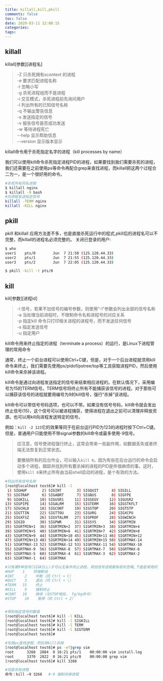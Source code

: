 ```yaml
---
title: killall,kill,pkill
comments: false
toc: false
date: 2020-03-11 12:08:15
categories:
tags:
---
```


## killall

killall\[参数\]\[进程名\]
> -Z 只杀死拥有scontext 的进程  
> -e 要求匹配进程名称  
> -I 忽略小写  
> -g 杀死进程组而不是进程  
> -i 交互模式，杀死进程前先询问用户  
> -l 列出所有的已知信号名称  
> -q 不输出警告信息  
> -s 发送指定的信号  
> -v 报告信号是否成功发送  
> -w 等待进程死亡  
> --help 显示帮助信息  
> --version 显示版本显示  

killall命令用于杀死指定名字的进程（kill processes by name）

我们可以使用kill命令杀死指定进程PID的进程，如果要找到我们需要杀死的进程，我们还需要在之前使用ps等命令再配合grep来查找进程，而killall把这两个过程合二为一，是一个很好用的命令。

``` sh
#杀死所有同名进程
$ killall nginx
$ killall -9 bash
#向进程发送指定信号
killall -TERM nginx
killall -KILL nginx
```

## pkill

pkill 和killall 应用方法差不多，也是直接杀死运行中的程式,pkill后的进程名可以不完整，而killall的进程名必须完整的。
关闭已登录的用户:
``` sh
$ who
user1    pts/0        Jun  7 21:50 (125.120.44.33)
user2    pts/1        Jun  7 21:55 (125.120.44.33)
user3    pts/2        Jun  7 22:05 (125.120.44.33)

$ pkill -kill -t pts/0

```

## kill

kill\[参数\]\[进程id\]
> -l  信号，若果不加信号的编号参数，则使用“-l”参数会列出全部的信号名称  
> -a  当处理当前进程时，不限制命令名和进程号的对应关系  
> -p  指定kill 命令只打印相关进程的进程号，而不发送任何信号  
> -s  指定发送信号  
> -u  指定用户  

kill命令用来终止指定的进程（terminate a process）的运行，是Linux下进程管理的常用命令

通常，终止一个前台进程可以使用Ctrl+C键，但是，对于一个后台进程就须用kill命令来终止，我们需要先使用ps/pidof/pstree/top等工具获取进程PID，然后使用kill命令来杀掉该进程。

kill命令是通过向进程发送指定的信号来结束相应进程的。在默认情况下，采用编号为15的TERM信号。TERM信号将终止所有不能捕获该信号的进程。对于那些可以捕获该信号的进程就要用编号为9的kill信号，强行“杀掉”该进程。

kill命令可以带信号号码选项，也可以不带。如果没有信号号码，kill命令就会发出终止信号(15)，这个信号可以被进程捕获，使得进程在退出之前可以清理并释放资源。也可以用kill向进程发送特定的信号。

例如：`kill -2 123`它的效果等同于在前台运行PID为123的进程时按下Ctrl+C键。但是，普通用户只能使用不带signal参数的kill命令或最多使用-9信号。

> 应注意，信号使进程强行终止，这常会带来一些副作用，如数据丢失或者终端无法恢复到正常状态。
>
>要撤销所有的后台作业，可以输入`kill 0`。因为有些在后台运行的命令会启动多个进程，跟踪并找到所有要杀掉的进程的PID是件很麻烦的事。这时，使用`kill 0`来终止所有由当前shell启动的进程，是个有效的方法。

``` sh
#列出所有信号名称
[root@localhost test6]# kill -l
 1) SIGHUP       2) SIGINT       3) SIGQUIT      4) SIGILL
 5) SIGTRAP      6) SIGABRT      7) SIGBUS       8) SIGFPE
 9) SIGKILL     10) SIGUSR1     11) SIGSEGV     12) SIGUSR2
13) SIGPIPE     14) SIGALRM     15) SIGTERM     16) SIGSTKFLT
17) SIGCHLD     18) SIGCONT     19) SIGSTOP     20) SIGTSTP
21) SIGTTIN     22) SIGTTOU     23) SIGURG      24) SIGXCPU
25) SIGXFSZ     26) SIGVTALRM   27) SIGPROF     28) SIGWINCH
29) SIGIO       30) SIGPWR      31) SIGSYS      34) SIGRTMIN
35) SIGRTMIN+1  36) SIGRTMIN+2  37) SIGRTMIN+3  38) SIGRTMIN+4
39) SIGRTMIN+5  40) SIGRTMIN+6  41) SIGRTMIN+7  42) SIGRTMIN+8
43) SIGRTMIN+9  44) SIGRTMIN+10 45) SIGRTMIN+11 46) SIGRTMIN+12
47) SIGRTMIN+13 48) SIGRTMIN+14 49) SIGRTMIN+15 50) SIGRTMAX-14
51) SIGRTMAX-13 52) SIGRTMAX-12 53) SIGRTMAX-11 54) SIGRTMAX-10
55) SIGRTMAX-9  56) SIGRTMAX-8  57) SIGRTMAX-7  58) SIGRTMAX-6
59) SIGRTMAX-5  60) SIGRTMAX-4  61) SIGRTMAX-3  62) SIGRTMAX-2
63) SIGRTMAX-1  64) SIGRTMAX

#只有第9种信号(SIGKILL)才可以无条件终止进程，其他信号进程都有权利忽略,下面是常用的信号：
#HUP    1    终端断线
#INT     2    中断（同 Ctrl + C）
#QUIT    3    退出（同 Ctrl + \）
#TERM   15    终止
#KILL    9    强制终止
#CONT   18    继续（与STOP相反， fg/bg命令）
#STOP    19    暂停（同 Ctrl + Z）


#得到指定信号的数值
[root@localhost test6]# kill -l KILL
[root@localhost test6]# kill -l SIGKILL
[root@localhost test6]# kill -l TERM
[root@localhost test6]# kill -l SIGTERM
[root@localhost test6]#

#先用ps查找进程，然后用kill杀掉
[root@localhost test6]# ps -ef|grep vim 
root      3268  2884  0 16:21 pts/1    00:00:00 vim install.log
root      3370  2822  0 16:21 pts/0    00:00:00 grep vim
[root@localhost test6]# kill 3268 

#彻底杀死进程
命令：kill –9 3268   #-9 强制杀掉进程
```






